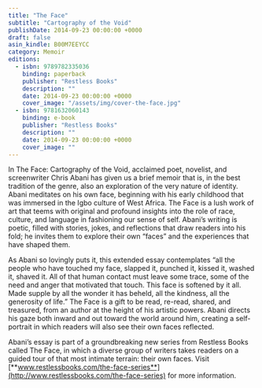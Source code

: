 ```yaml
---
title: "The Face"
subtitle: "Cartography of the Void"
publishDate: 2014-09-23 00:00:00 +0000
draft: false
asin_kindle: B00M7EEYCC
category: Memoir
editions:
  - isbn: 9789782335036
    binding: paperback
    publisher: "Restless Books"
    description: ""
    date: 2014-09-23 00:00:00 +0000
    cover_image: "/assets/img/cover-the-face.jpg"
  - isbn: 9781632060143
    binding: e-book
    publisher: "Restless Books"
    description: ""
    date: 2014-09-23 00:00:00 +0000
    cover_image: ""
---
```


In The Face: Cartography of the Void, acclaimed poet, novelist, and screenwriter Chris Abani has given us a brief memoir that is, in the best tradition of the genre, also an exploration of the very nature of identity. Abani meditates on his own face, beginning with his early childhood that was immersed in the Igbo culture of West Africa. The Face is a lush work of art that teems with original and profound insights into the role of race, culture, and language in fashioning our sense of self. Abani’s writing is poetic, filled with stories, jokes, and reflections that draw readers into his fold; he invites them to explore their own “faces” and the experiences that have shaped them.

As Abani so lovingly puts it, this extended essay contemplates “all the people who have touched my face, slapped it, punched it, kissed it, washed it, shaved it. All of that human contact must leave some trace, some of the need and anger that motivated that touch. This face is softened by it all. Made supple by all the wonder it has beheld, all the kindness, all the generosity of life.” The Face is a gift to be read, re-read, shared, and treasured, from an author at the height of his artistic powers. Abani directs his gaze both inward and out toward the world around him, creating a self-portrait in which readers will also see their own faces reflected.

Abani’s essay is part of a groundbreaking new series from Restless Books called The Face, in which a diverse group of writers takes readers on a guided tour of that most intimate terrain: their own faces. Visit [**www.restlessbooks.com/the-face-series**](http://www.restlessbooks.com/the-face-series) for more information.
